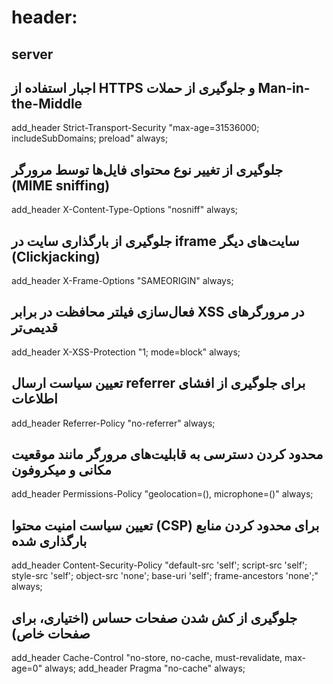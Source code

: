 # header:

## server


## اجبار استفاده از HTTPS و جلوگیری از حملات Man-in-the-Middle
add_header Strict-Transport-Security "max-age=31536000; includeSubDomains; preload" always;

## جلوگیری از تغییر نوع محتوای فایل‌ها توسط مرورگر (MIME sniffing)

add_header X-Content-Type-Options "nosniff" always;

## جلوگیری از بارگذاری سایت در iframe سایت‌های دیگر (Clickjacking)

add_header X-Frame-Options "SAMEORIGIN" always;

## فعال‌سازی فیلتر محافظت در برابر XSS در مرورگرهای قدیمی‌تر

add_header X-XSS-Protection "1; mode=block" always;

## تعیین سیاست ارسال referrer برای جلوگیری از افشای اطلاعات

add_header Referrer-Policy "no-referrer" always;

## محدود کردن دسترسی به قابلیت‌های مرورگر مانند موقعیت مکانی و میکروفون
    
add_header Permissions-Policy "geolocation=(), microphone=()" always;

## تعیین سیاست امنیت محتوا (CSP) برای محدود کردن منابع بارگذاری شده
    
add_header Content-Security-Policy "default-src 'self'; script-src 'self'; style-src 'self'; object-src 'none'; base-uri 'self'; frame-ancestors 'none';" always;

## جلوگیری از کش شدن صفحات حساس (اختیاری، برای صفحات خاص)

add_header Cache-Control "no-store, no-cache, must-revalidate, max-age=0" always;
add_header Pragma "no-cache" always;
